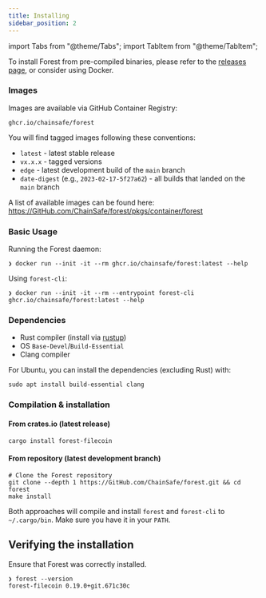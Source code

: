 ```yaml
---
title: Installing
sidebar_position: 2
---
```


import Tabs from "@theme/Tabs";
import TabItem from "@theme/TabItem";

<Tabs>
  <TabItem value="binaries" label="Binaries" default>

To install Forest from pre-compiled binaries, please refer to the
[releases page](https://GitHub.com/ChainSafe/forest/releases), or consider using
Docker.

  </TabItem>
  <TabItem value="docker" label="Docker">

<h3>Images</h3>

Images are available via GitHub Container Registry:

```shell
ghcr.io/chainsafe/forest
```

You will find tagged images following these conventions:

- `latest` - latest stable release
- `vx.x.x` - tagged versions
- `edge` - latest development build of the `main` branch
- `date-digest` (e.g., `2023-02-17-5f27a62`) - all builds that landed on the `main` branch

A list of available images can be found here: https://GitHub.com/ChainSafe/forest/pkgs/container/forest

<h3>Basic Usage</h3>

Running the Forest daemon:

```shell
❯ docker run --init -it --rm ghcr.io/chainsafe/forest:latest --help
```

Using `forest-cli`:

```shell
❯ docker run --init -it --rm --entrypoint forest-cli ghcr.io/chainsafe/forest:latest --help
```

  </TabItem>
  <TabItem value="build" label="Build From Source">

<h3>Dependencies</h3>

- Rust compiler (install via [rustup](https://rustup.rs/))
- OS `Base-Devel`/`Build-Essential`
- Clang compiler

For Ubuntu, you can install the dependencies (excluding Rust) with:

```shell
sudo apt install build-essential clang
```

<h3>Compilation & installation</h3>

<h4>From crates.io (latest release)</h4>

```shell
cargo install forest-filecoin
```

<h4>From repository (latest development branch)</h4>

```shell
# Clone the Forest repository
git clone --depth 1 https://GitHub.com/ChainSafe/forest.git && cd forest
make install
```

Both approaches will compile and install `forest` and `forest-cli` to
`~/.cargo/bin`. Make sure you have it in your `PATH`.

  </TabItem>
</Tabs>

## Verifying the installation

Ensure that Forest was correctly installed.

```shell
❯ forest --version
forest-filecoin 0.19.0+git.671c30c
```
